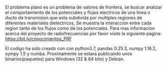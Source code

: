 El problema plano es un problema de valores de frontera, se buscar analizar el comportamiento de los potenciales y flujos electricos de una linea
o ducto de transmision que esta subdivida por multiples regiones de diferentes materiales dielectricos, Se muestra la interaccion entre cada region
tanto de los flujos como de los potenciales.
Para mas informacion acerca del proyecto de radiofrecuencias por favor visite la siguiente pagina:
	https://bit.ly/conocimientos_PRF

El codigo ha sido creado con con python3.7, pandas 0.25.3, numpy 1.16.2, sympy 1.5 y numba.
Proximamente se estara publicando unos binarios(paquetes) para Windows (32 & 64 bits) y Debian.


